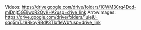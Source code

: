 Videos: https://drive.google.com/drive/folders/1CWM3Crq4Dcd-mlDnjt5GEljwoR2QvHHA?usp=drive_link
ArrowImages: https://drive.google.com/drive/folders/1uiejU-sqq5mTJt9RkoyRBdP3TIxfleWb?usp=drive_link
